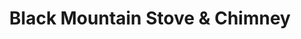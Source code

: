 ---
title: "Black Mountain Stove & Chimney"
url: /black-mountain/black-mountain-stove-and-chimney/
shop: fireplace
---